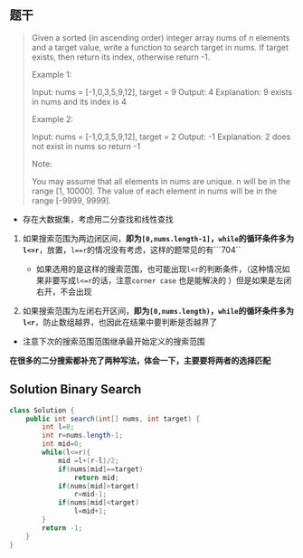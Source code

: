 ## 题干

> Given a sorted (in ascending order) integer array nums of n elements and a target value, write a function to search target in nums. If target exists, then return its index, otherwise return -1.
>
>
> Example 1:
>
> Input: nums = [-1,0,3,5,9,12], target = 9
> Output: 4
> Explanation: 9 exists in nums and its index is 4
>
> Example 2:
>
> Input: nums = [-1,0,3,5,9,12], target = 2
> Output: -1
> Explanation: 2 does not exist in nums so return -1
>
>
> Note:
>
> You may assume that all elements in nums are unique.
> n will be in the range [1, 10000].
> The value of each element in nums will be in the range [-9999, 9999].
>
> 

* 存在大数据集，考虑用二分查找和线性查找

1. 如果搜索范围为两边闭区间，**即为```[0,nums.length-1]```，`while`的循环条件多为```l<=r```**，放置，``l==r``的情况没有考虑，这样的题常见的有```704`` 

   * 如果选用的是这样的搜索范围，也可能出现```l<r```的判断条件，（这种情况如果非要写成``l<=r``的话，注意```corner case``` 也是能解决的 ）但是如果是左闭右开，不会出现
2. 如果搜索范围为左闭右开区间，**即为```[0,nums.length)```，```while```的循环条件多为```l<r```**，防止数组越界，也因此在结果中要判断是否越界了

* 注意下次的搜索范围范围继承最开始定义的搜索范围

**在很多的二分搜索都补充了两种写法，体会一下，主要要将两者的选择匹配**

## Solution Binary Search

```java
class Solution {
    public int search(int[] nums, int target) {
        int l=0;
        int r=nums.length-1;
        int mid=0;
        while(l<=r){
            mid =l+(r-l)/2;
            if(nums[mid]==target)
                return mid;
            if(nums[mid]>target)
                r=mid-1;
            if(nums[mid]<target)
                l=mid+1;
        }
        return -1;
    }
}
```

